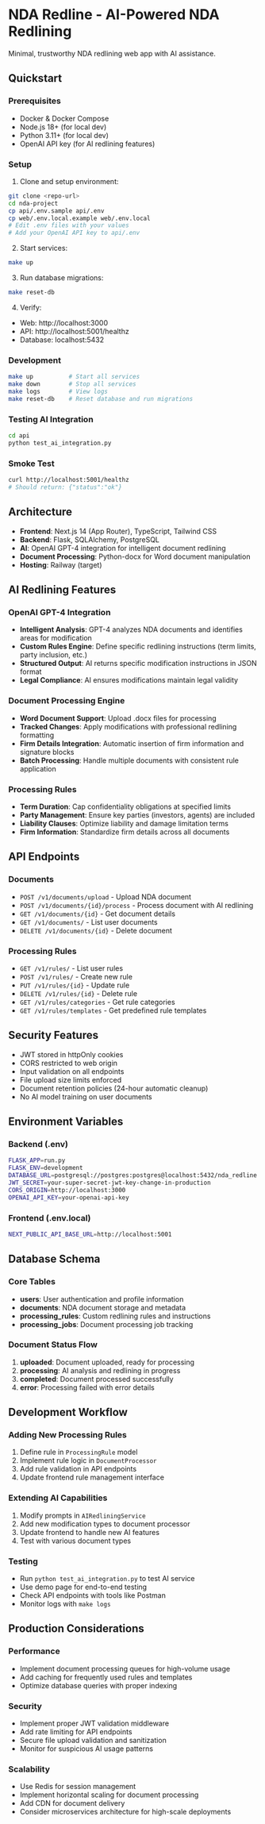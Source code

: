 # NDA Redline - AI-Powered NDA Redlining

Minimal, trustworthy NDA redlining web app with AI assistance.

## Quickstart

### Prerequisites
- Docker & Docker Compose
- Node.js 18+ (for local dev)
- Python 3.11+ (for local dev)
- OpenAI API key (for AI redlining features)

### Setup
1. Clone and setup environment:
```bash
git clone <repo-url>
cd nda-project
cp api/.env.sample api/.env
cp web/.env.local.example web/.env.local
# Edit .env files with your values
# Add your OpenAI API key to api/.env
```

2. Start services:
```bash
make up
```

3. Run database migrations:
```bash
make reset-db
```

4. Verify:
- Web: http://localhost:3000
- API: http://localhost:5001/healthz
- Database: localhost:5432

### Development
```bash
make up          # Start all services
make down        # Stop all services
make logs        # View logs
make reset-db    # Reset database and run migrations
```

### Testing AI Integration
```bash
cd api
python test_ai_integration.py
```

### Smoke Test
```bash
curl http://localhost:5001/healthz
# Should return: {"status":"ok"}
```

## Architecture
- **Frontend**: Next.js 14 (App Router), TypeScript, Tailwind CSS
- **Backend**: Flask, SQLAlchemy, PostgreSQL
- **AI**: OpenAI GPT-4 integration for intelligent document redlining
- **Document Processing**: Python-docx for Word document manipulation
- **Hosting**: Railway (target)

## AI Redlining Features

### OpenAI GPT-4 Integration
- **Intelligent Analysis**: GPT-4 analyzes NDA documents and identifies areas for modification
- **Custom Rules Engine**: Define specific redlining instructions (term limits, party inclusion, etc.)
- **Structured Output**: AI returns specific modification instructions in JSON format
- **Legal Compliance**: AI ensures modifications maintain legal validity

### Document Processing Engine
- **Word Document Support**: Upload .docx files for processing
- **Tracked Changes**: Apply modifications with professional redlining formatting
- **Firm Details Integration**: Automatic insertion of firm information and signature blocks
- **Batch Processing**: Handle multiple documents with consistent rule application

### Processing Rules
- **Term Duration**: Cap confidentiality obligations at specified limits
- **Party Management**: Ensure key parties (investors, agents) are included
- **Liability Clauses**: Optimize liability and damage limitation terms
- **Firm Information**: Standardize firm details across all documents

## API Endpoints

### Documents
- `POST /v1/documents/upload` - Upload NDA document
- `POST /v1/documents/{id}/process` - Process document with AI redlining
- `GET /v1/documents/{id}` - Get document details
- `GET /v1/documents/` - List user documents
- `DELETE /v1/documents/{id}` - Delete document

### Processing Rules
- `GET /v1/rules/` - List user rules
- `POST /v1/rules/` - Create new rule
- `PUT /v1/rules/{id}` - Update rule
- `DELETE /v1/rules/{id}` - Delete rule
- `GET /v1/rules/categories` - Get rule categories
- `GET /v1/rules/templates` - Get predefined rule templates

## Security Features
- JWT stored in httpOnly cookies
- CORS restricted to web origin
- Input validation on all endpoints
- File upload size limits enforced
- Document retention policies (24-hour automatic cleanup)
- No AI model training on user documents

## Environment Variables

### Backend (.env)
```bash
FLASK_APP=run.py
FLASK_ENV=development
DATABASE_URL=postgresql://postgres:postgres@localhost:5432/nda_redline
JWT_SECRET=your-super-secret-jwt-key-change-in-production
CORS_ORIGIN=http://localhost:3000
OPENAI_API_KEY=your-openai-api-key
```

### Frontend (.env.local)
```bash
NEXT_PUBLIC_API_BASE_URL=http://localhost:5001
```

## Database Schema

### Core Tables
- **users**: User authentication and profile information
- **documents**: NDA document storage and metadata
- **processing_rules**: Custom redlining rules and instructions
- **processing_jobs**: Document processing job tracking

### Document Status Flow
1. **uploaded**: Document uploaded, ready for processing
2. **processing**: AI analysis and redlining in progress
3. **completed**: Document processed successfully
4. **error**: Processing failed with error details

## Development Workflow

### Adding New Processing Rules
1. Define rule in `ProcessingRule` model
2. Implement rule logic in `DocumentProcessor`
3. Add rule validation in API endpoints
4. Update frontend rule management interface

### Extending AI Capabilities
1. Modify prompts in `AIRedliningService`
2. Add new modification types to document processor
3. Update frontend to handle new AI features
4. Test with various document types

### Testing
- Run `python test_ai_integration.py` to test AI service
- Use demo page for end-to-end testing
- Check API endpoints with tools like Postman
- Monitor logs with `make logs`

## Production Considerations

### Performance
- Implement document processing queues for high-volume usage
- Add caching for frequently used rules and templates
- Optimize database queries with proper indexing

### Security
- Implement proper JWT validation middleware
- Add rate limiting for API endpoints
- Secure file upload validation and sanitization
- Monitor for suspicious AI usage patterns

### Scalability
- Use Redis for session management
- Implement horizontal scaling for document processing
- Add CDN for document delivery
- Consider microservices architecture for high-scale deployments
